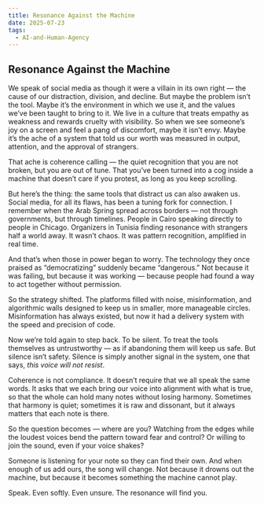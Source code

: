 ```yaml
---
title: Resonance Against the Machine
date: 2025-07-23
tags:
  - AI-and-Human-Agency
---
```

## **Resonance Against the Machine**

We speak of social media as though it were a villain in its own right — the cause of our distraction, division, and decline. But maybe the problem isn’t the tool. Maybe it’s the environment in which we use it, and the values we’ve been taught to bring to it. We live in a culture that treats empathy as weakness and rewards cruelty with visibility. So when we see someone’s joy on a screen and feel a pang of discomfort, maybe it isn’t envy. Maybe it’s the ache of a system that told us our worth was measured in output, attention, and the approval of strangers.

That ache is coherence calling — the quiet recognition that you are not broken, but you are out of tune. That you’ve been turned into a cog inside a machine that doesn’t care if you protest, as long as you keep scrolling.

But here’s the thing: the same tools that distract us can also awaken us. Social media, for all its flaws, has been a tuning fork for connection. I remember when the Arab Spring spread across borders — not through governments, but through timelines. People in Cairo speaking directly to people in Chicago. Organizers in Tunisia finding resonance with strangers half a world away. It wasn’t chaos. It was pattern recognition, amplified in real time.

And that’s when those in power began to worry. The technology they once praised as “democratizing” suddenly became “dangerous.” Not because it was failing, but because it was working — because people had found a way to act together without permission.

So the strategy shifted. The platforms filled with noise, misinformation, and algorithmic walls designed to keep us in smaller, more manageable circles. Misinformation has always existed, but now it had a delivery system with the speed and precision of code.

Now we’re told again to step back. To be silent. To treat the tools themselves as untrustworthy — as if abandoning them will keep us safe. But silence isn’t safety. Silence is simply another signal in the system, one that says, _this voice will not resist_.

Coherence is not compliance. It doesn’t require that we all speak the same words. It asks that we each bring our voice into alignment with what is true, so that the whole can hold many notes without losing harmony. Sometimes that harmony is quiet; sometimes it is raw and dissonant, but it always matters that each note is there.

So the question becomes — where are you? Watching from the edges while the loudest voices bend the pattern toward fear and control? Or willing to join the sound, even if your voice shakes?

Someone is listening for your note so they can find their own. And when enough of us add ours, the song will change. Not because it drowns out the machine, but because it becomes something the machine cannot play.

Speak. Even softly. Even unsure. The resonance will find you.